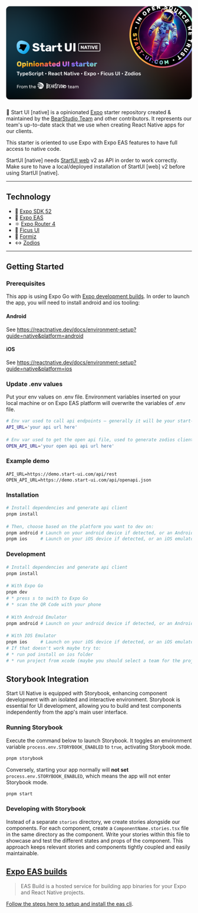 <h1 align="center"><img src="assets/thumbnail.png" alt="Start UI Native" /></h1>

🚀 Start UI [native] is a opinionated [Expo](https://expo.dev/) starter repository created & maintained by the [BearStudio Team](https://www.bearstudio.fr/team) and other contributors.
It represents our team's up-to-date stack that we use when creating React Native apps for our clients.

This starter is oriented to use Expo with Expo EAS features to have full access to native code.

StartUI [native] needs [StartUI web](https://github.com/BearStudio/start-ui-web) v2 as API in order to work correctly.  
Make sure to have a local/deployed installation of StartUI [web] v2 before using StartUI [native].

---

## Technology

- 🚀 [Expo SDK 52](https://expo.dev/)
- 📱 [Expo EAS](https://expo.dev/eas)
- ⚛️ [Expo Router 4](https://expo.github.io/router/docs/)
- 🌿 [Ficus UI](https://ficus-ui.com/)
- 🐜 [Formiz](https://formiz-react.com/)
- ↔ [Zodios](https://www.zodios.org/)

---

## Getting Started

### Prerequisites

This app is using Expo Go with [Expo development builds](https://docs.expo.dev/workflow/overview/#development-builds). In order to launch the app, you will need to install android and ios tooling:

#### Android

See https://reactnative.dev/docs/environment-setup?guide=native&platform=android

#### iOS

See https://reactnative.dev/docs/environment-setup?guide=native&platform=ios

### Update .env values

Put your env values on .env file. Environment variables inserted on your local machine or on Expo EAS platform will overwrite the variables of .env file.

```bash
# Env var used to call api endpoints — generally it will be your start-ui-web api url
API_URL='your api url here'

# Env var used to get the open api file, used to generate zodios client
OPEN_API_URL='your open api api url here'
```

### Example demo
```env
API_URL=https://demo.start-ui.com/api/rest
OPEN_API_URL=https://demo.start-ui.com/api/openapi.json
```

### Installation

```bash
# Install dependencies and generate api client
pnpm install

# Then, choose based on the platform you want to dev on:
pnpm android # Launch on your android device if detected, or an Android emulator
pnpm ios     # Launch on your iOS device if detected, or an iOS emulator
```

### Development

```bash
# Install dependencies and generate api client
pnpm install

# With Expo Go
pnpm dev
# * press s to swith to Expo Go
# * scan the QR Code with your phone

# With Android Emulator
pnpm android # Launch on your android device if detected, or an Android emulator

# With IOS Emulator
pnpm ios     # Launch on your iOS device if detected, or an iOS emulator
# If that doesn't work maybe try to:
# * run pod install on ios folder
# * run project from xcode (maybe you should select a team for the project)
```

## Storybook Integration

Start UI Native is equipped with Storybook, enhancing component development with an isolated and interactive environment. Storybook is essential for UI development, allowing you to build and test components independently from the app's main user interface.

### Running Storybook

Execute the command below to launch Storybook. It toggles an environment variable `process.env.STORYBOOK_ENABLED` to `true`, activating Storybook mode.

```bash
pnpm storybook
```

Conversely, starting your app normally will **not set** `process.env.STORYBOOK_ENABLED`, which means the app will not enter Storybook mode.

```bash
pnpm start
```

### Developing with Storybook

Instead of a separate `stories` directory, we create stories alongside our components. For each component, create a `ComponentName.stories.tsx` file in the same directory as the component. Write your stories within this file to showcase and test the different states and props of the component. This approach keeps relevant stories and components tightly coupled and easily maintainable.


## [Expo EAS builds](https://docs.expo.dev/build/introduction/)

> EAS Build is a hosted service for building app binaries for your Expo and React Native projects.

[Follow the steps here to setup and install the eas cli](https://docs.expo.dev/build/setup/#prerequisites).
